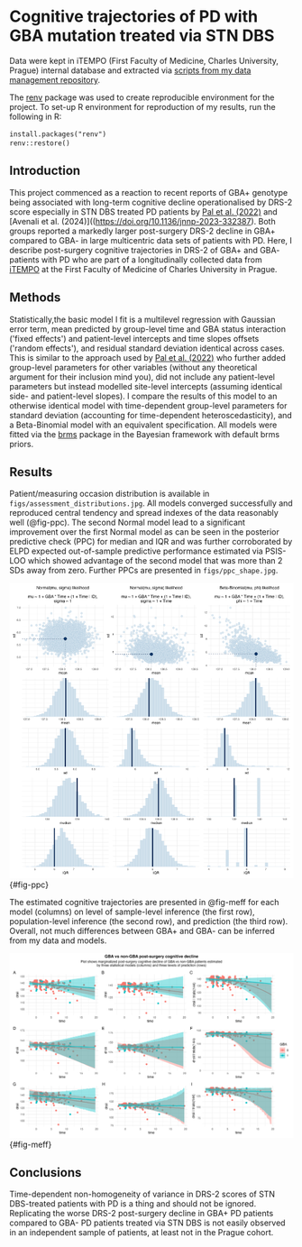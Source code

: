 # Cognitive trajectories of PD with GBA mutation treated via STN DBS

Data were kept in iTEMPO (First Faculty of Medicine, Charles University, Prague) internal database and extracted via [scripts from my data management repository](https://www.github.com/josefmana/dbs_dataMANA).

The [renv](https://rstudio.github.io/renv/) package was used to create reproducible environment for the project. To set-up R environment for reproduction of my results, run the following in R:
```
install.packages("renv")
renv::restore()
```

## Introduction

This project commenced as a reaction to recent reports of GBA+ genotype being associated with long-term cognitive decline operationalised by DRS-2 score especially in STN DBS treated PD patients by [Pal et al. (2022)](https://doi.org/10.1002/ana.26302) and [Avenali et al. (2024)]((https://doi.org/10.1136/jnnp-2023-332387). Both groups reported a markedly larger post-surgery DRS-2 decline in GBA+ compared to GBA- in large multicentric data sets of patients with PD. Here, I describe post-surgery cognitive trajectories in DRS-2 of GBA+ and GBA- patients with PD who are part of a longitudinally collected data from [iTEMPO](https://neurologie.lf1.cuni.cz/1LFNK-289.html) at the First Faculty of Medicine of Charles University in Prague.


## Methods

Statistically,the basic model I fit is a multilevel regression with Gaussian error term, mean predicted by group-level time and GBA status interaction ('fixed effects') and patient-level intercepts and time slopes offsets ('random effects'), and residual standard deviation identical across cases. This is similar to the approach used by [Pal et al. (2022)](https://doi.org/10.1002/ana.26302) who further added group-level parameters for other variables (without any theoretical argument for their inclusion mind you), did not include any patient-level parameters but instead modelled site-level intercepts (assuming identical side- and patient-level slopes). I compare the results of this model to an otherwise identical model with time-dependent group-level parameters for standard deviation (accounting for time-dependent heteroscedasticity), and a Beta-Binomial model with an equivalent specification. All models were fitted via the [brms](https://github.com/paul-buerkner/brms.git) package in the Bayesian framework with default brms priors.


## Results

Patient/measuring occasion distribution is available in ```figs/assessment_distributions.jpg```. All models converged successfully and reproduced central tendency and spread indexes of the data reasonably well (@fig-ppc). The second Normal model lead to a significant improvement over the first Normal model as can be seen in the posterior predictive check (PPC) for median and IQR and was further corroborated by ELPD expected out-of-sample predictive performance estimated via PSIS-LOO which showed advantage of the second model that was more than 2 SDs away from zero. Further PPCs are presented in ```figs/ppc_shape.jpg```.

![Posterior predictive check of central tendency and spread quantities across models.](figs/ppc_stats.jpg){#fig-ppc}

The estimated cognitive trajectories are presented in @fig-meff for each model (columns) on level of sample-level inference (the first row), population-level inference (the second row), and prediction (the third row). Overall, not much differences between GBA+ and GBA- can be inferred from my data and models.

![Post-surgery cognitive trajectories as inferred (first two rows) and predicted (the third row) by each model (columns).](figs/marginal_effects.jpg){#fig-meff}


## Conclusions

Time-dependent non-homogeneity of variance in DRS-2 scores of STN DBS-treated patients with PD is a thing and should not be ignored. Replicating the worse DRS-2 post-surgery decline in GBA+ PD patients compared to GBA- PD patients treated via STN DBS is not easily observed in an independent sample of patients, at least not in the Prague cohort.
